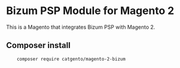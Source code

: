 # Bizum PSP Module for Magento 2

This is a Magento that integrates Bizum PSP with Magento 2.

## Composer install
```
    composer require catgento/magento-2-bizum
```